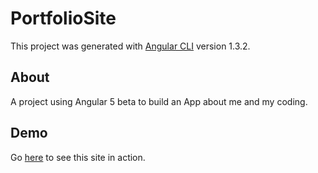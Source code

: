 # PortfolioSite

This project was generated with [Angular CLI](https://github.com/angular/angular-cli) version 1.3.2.

## About

A project using Angular 5 beta to build an App about me and my coding.

## Demo

Go [here](https://wilkware.co.uk/home) to see this site in action.
